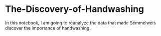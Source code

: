 # The-Discovery-of-Handwashing
In this notebook, I am going to reanalyze the data that made Semmelweis discover the importance of handwashing. 
